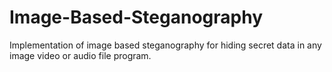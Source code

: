 # Image-Based-Steganography
Implementation of image based steganography for hiding secret data in any image  video or audio file program.
